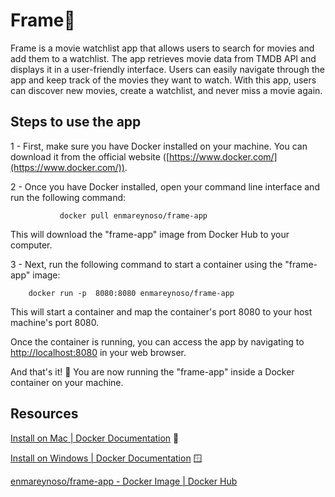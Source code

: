 # Frame🍿
Frame is a movie watchlist app that allows users to search for movies and add them to a watchlist. The app retrieves movie data from TMDB API and displays it in a user-friendly interface. Users can easily navigate through the app and keep track of the movies they want to watch. With this app, users can discover new movies, create a watchlist, and never miss a movie again.

                 


## Steps to use the app
1 - First, make sure you have Docker installed on your machine. You can download it from the official website ([https://www.docker.com/](https://www.docker.com/)).

2 - Once you have Docker installed, open your command line interface and run the following command:

               docker pull enmareynoso/frame-app

This will download the "frame-app" image from Docker Hub to your computer.
    
3 - Next, run the following command to start a container using the "frame-app" image:

        docker run -p  8080:8080 enmareynoso/frame-app


 This will start a container and map the container's port 8080 to your host machine's port 8080.

Once the container is running, you can access the app by navigating to [http://localhost:8080](http://localhost:8080/) in your web browser.

And that's it! 🎉 You are now running the "frame-app" inside a Docker container on your machine.

## Resources

[Install on Mac | Docker Documentation](https://docs.docker.com/desktop/install/mac-install/) 🍎

[Install on Windows | Docker Documentation](https://docs.docker.com/desktop/install/windows-install/) 🪟

[enmareynoso/frame-app - Docker Image | Docker Hub](https://hub.docker.com/r/enmareynoso/frame-app)

